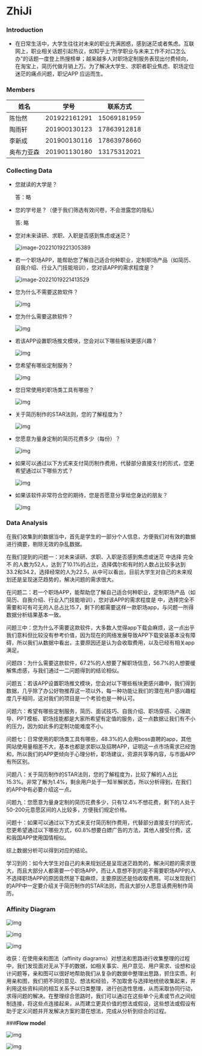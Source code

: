 #                                                                       **ZhiJi**

### Introduction

- 在日常生活中，大学生往往对未来的职业充满困惑，感到迷茫或者焦虑。互联网上，职业相关话题引起热议，如知乎上“所学职业与未来工作不对口怎么办”的话题一度登上热搜榜单；越来越多人对职场定制服务表现出付费倾向，在淘宝上，简历代做月销上万。为了解决大学生、求职者职业焦虑、职场定位迷茫的痛点问题，职记APP 应运而生。

### **Members**

| **姓名**   | **学号**     | **联系方式** |
| ---------- | ------------ | ------------ |
| 陈怡然     | 201922161291 | 15069181959  |
| 陶雨轩     | 201900130123 | 17863912818  |
| 李新成     | 201900130116 | 17863978660  |
| 奥布力亚森 | 201901130180 | 13175312021  |

### **Collecting Data**

- 您就读的大学是？

  答：略

- 您的学号是？（便于我们筛选有效问卷，不会泄露您的隐私）

  答:   略

- 您对未来读研、求职、入职是否感到焦虑或迷茫？
  
  ![image-20221019221305389](/collecting_data/image-20221019221305389.png)

- 若一个职场APP，能帮助您了解自己适合何种职业，定制职场产品（如简历、自我介绍、行业入门技能培训），您对该APP的需求程度是？
  
  ![image-20221019221413529](/collecting_data/image-20221019221413529.png)
  
- 您为什么不需要这款软件？
  
  ![img](/collecting_data/clip_image002.jpg)
  
- 您为什么需要这款软件？
  
  ![img](/collecting_data/clip_image004.jpg)
  
- 若该APP设置职场推文模块，您会对以下哪些板块更感兴趣？

  ![img](/collecting_data/clip_image006.jpg)
  
- 您希望有哪些定制服务？
  
  ![img](/collecting_data/clip_image008.jpg)
  
- 您日常使用的职场类工具有哪些？
  
  ![img](/collecting_data/clip_image010.jpg)
  
- 关于简历制作的STAR法则，您的了解程度为？
  
  ![img](/collecting_data/clip_image012.jpg)
  
- 您愿意为量身定制的简历花费多少（每份）？
  
  ![img](/collecting_data/clip_image014.jpg)
  
- 如果可以通过以下方式来支付简历制作费用，代替部分直接支付的形式，您更希望通过以下哪些方式？
  
  ![img](/collecting_data/clip_image016.jpg)

- 如果该软件非常符合您的期待，您是否愿意分享给您身边的朋友？
  
  ![img](/collecting_data/clip_image018.jpg)



### **Data Analysis**

在我们收集到的数据当中，首先是学生的一部分个人信息，方便我们对有效的数据进行摘要，剔除无效的杂乱数据。

在我们提到的问题一：对未来读研、求职、入职是否感到焦虑或迷茫 中选择 完全不 的人数为52人，达到了10.1%的占比，选择偶尔和有时的人数占比较多达到33.2和34.2，选择经常的人为22.5，从中可以看出，目前大学生对自己的未来规划还是呈现迷茫趋势的，解决问题的需求很大。

在问题二：若一个职场APP，能帮助您了解自己适合何种职业，定制职场产品（如简历、自我介绍、行业入门技能培训），您对该APP的需求程度是 中，选择完全不需要和可有可无的人总占比15.7，剩下的都需要这样一款职场app，与问题一所得数据分析结果基本一致。

问题三中：您为什么不需要这款软件，大多数人觉得app下载会麻烦，这一点出乎我们意料但比较没有参考价值，因为现在的网络发展导致APP下载安装基本没有障碍，所以我们从数据中看出，主要原因还是认为会收取费用，以及已经有相关app满足。

问题四：为什么需要这款软件，67.2%的人想要了解职场信息，56.7%的人想要缓解焦虑感，与我们通过一二问题得到的结论相似。

问题五：若该APP设置职场推文模块，您会对以下哪些板块更感兴趣中，我们得到数据，几乎除了办公好物推荐这一项以外，每一种功能让我们的潜在用户感兴趣程度几乎相同，这对我们的项目是一个考验也是一种认可。

问题六：希望有哪些定制服务，简历、面试技巧、自我介绍、职场穿搭、心理疏导、PPT模板、职场技能都是大家所希望有定值的服务，这一点数据让我们有不小的压力，因为如此多的定制功能难度不小。

问题七：日常使用的职场类工具有哪些，48.3%的人会用boss直聘的app，其他网站使用量相差不大，基本也都是求职以及招聘APP，证明这一点市场需求已经饱和，所以我们的APP更倾向于心理分析，职场建议，资源共享等内容，与市面APP有所区别。

问题八：关于简历制作的STAR法则，您的了解程度为，比较了解的人占比15.3%。非常了解为1.4%，剩余用户处于一知半解状态，所以分析得到，在我们的APP中有必要介绍这一点。

问题九：您愿意为量身定制的简历花费多少，只有12.4%不想花费，剩下的人处于50-200元意愿区间的人比较多，方便我们规定价格。

问题十：如果可以通过以下方式来支付简历制作费用，代替部分直接支付的形式，您更希望通过以下哪些方式，60.8%想要白嫖广告的方法，其他人接受付费，这和我国APP使用国情相似。

综上数据分析可以得到对应的结论。

学习到的：如今大学生对自己的未来规划还是呈现迷茫趋势的，解决问题的需求很大，而且大部分人都需要一个职场APP，而让人意想不到的是不需要职场APP的人不选择职场APP的原因竟然是下载麻烦，主要原因还是怕收取费用。可以发现我们的APP中一定要介绍关于简历制作的STAR法则，而且大部分人愿意话费用制作简历。

### Affinity Diagram

![img](/data_analysis/1.jpg)

![img](/data_analysis/2.jpg)

![img](/data_analysis/3.jpg)

收获：在使用亲和图法（affinity diagrams）对想法和思路进行收集整理的过程中，我们发现面对无从下手的数据，如相关事实、用户意见、用户需求、设想和设计问题等，亲和图可以很好地帮助我们从复杂的数据中整理出思路，抓住实质。利用亲和图，我们把不同的意见、想法和经验，不加取舍与选择地统统收集起来，并利用这些资料间的相互关系予以归类整理，进行创造性思维，从而采取协同行动，求得问题的解决。在整理综合思路时，我们可以通过在这些单个元素或节点之间绘制连接，将这些点连接起来，从而建立更具价值的想法或假设，这些想法或假设有助于定义问题并开发解决方案的潜在想法，完成从分析到综合的过程。

###**Flow model**

![img](/flow_model/1.jpg)

![img](/flow_model/2.jpg)
